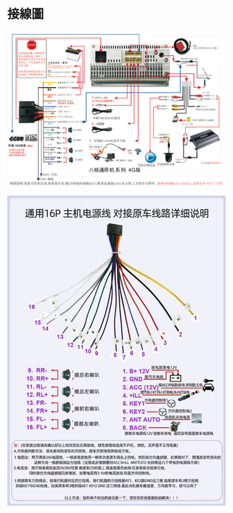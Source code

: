 # 接線圖

![](./pics/O1CN01bKH6Ca25DqdGsgp6u_!!2210630787493-2-ampmedia.png)

![](./pics/O1CN01eFEb5n25DqYEdmA06_!!0-amp.jpg)